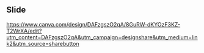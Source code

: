 ## Slide
https://www.canva.com/design/DAFzgszO2qA/8GuRW-dKYOzF3KZ-T2WrXA/edit?utm_content=DAFzgszO2qA&utm_campaign=designshare&utm_medium=link2&utm_source=sharebutton
